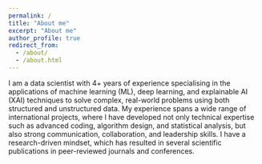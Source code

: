 ```yaml
---
permalink: /
title: "About me"
excerpt: "About me"
author_profile: true
redirect_from: 
  - /about/
  - /about.html
---
```



I am a data scientist with 4+ years of experience specialising in the applications of machine learning (ML), deep learning, and explainable AI (XAI) techniques to solve complex, real-world problems using both structured and unstructured data. My experience spans a wide range of international projects, where I have developed not only technical expertise such as advanced coding, algorithm design, and statistical analysis, but also strong communication, collaboration, and leadership skills. I have a research-driven mindset, which has resulted in several scientific publications in peer-reviewed journals and conferences.

<!-- Supervisors 
======

**Prof. dr. Monique Snoeck**

![Monique Snoeck](/images/foto1.png)

Monique Snoeck holds a PhD in computer science from KU Leuven. She is full professor at the Research Center for Information Systems Engineering (LIRIS), KU Leuven, and visiting professor at the UNamur. She has a strong research track in conceptual modeling, requirements engineering, software architecture, model-driven engineering and business process management. Main guiding research themes are domain modelling, business process modelling, model quality, model-driven engineering, and technology-enhanced learning. Previous research has resulted in the Enterprise Information Systems Engineering approach MERODE, and its companion e-learning and prototyping tool MERLIN and its companion prototyping tool. She is author of 2 books, (co-) author of over 130 peer-reviewed papers. She is associated editor of the BISE journal and (senior) member of the program committee of numerous conferences in the domains of Information Systems such as CAiSE, RCIS, PoEM, EMMSAD, etc.


**Prof. dr. Bart Baesens**

<img src="/images/foto2.jpg" width="150">

Bart Baesens is a professor of Big Data & Analytics at KU Leuven (Belgium), and a lecturer at the University of Southampton (United Kingdom). He has done extensive research on big data & analytics, credit risk modeling, fraud detection, and marketing analytics. He co-authored more than 250 scientific papers and 10 books some of which have been translated into Chinese, Kazakh and Korean, and sold more than 20,000 copies of these books world-wide. Bart received the OR Society’s Goodeve medal for best JORS paper in 2016 and the EURO 2014 and EURO 2017 award for best EJOR paper. His research is summarized at www.dataminingapps.com. He also regularly tutors, advises and provides consulting support to international firms with respect to their analytics and credit risk management strategy.

Bart can be contacted at bart@bartbaesens.com. You can also follow @DataMiningapps on Twitter, visit [Bart's LinkedIn page](https://www.linkedin.com/in/bart-baesens-403bb83/) or check out DataMiningApps on Facebook.

International collaborations 
======

In my research, I extensively collaborated with the universities and companies from all over the world. In particular, these collaborations include:
* Western university, London, Ontario, Canada
* Reykjavík university, Reykjavík, Iceland
* ING Belgium
* Rappi, Colombia, Bogota -->
